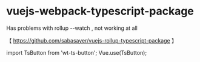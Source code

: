 # vuejs-webpack-typescript-package

Has problems with rollup --watch , not working at all

【 https://github.com/sabasayer/vuejs-rollup-typescript-package 】

import TsButton from 'wt-ts-button';
Vue.use(TsButton);

<TsButton />